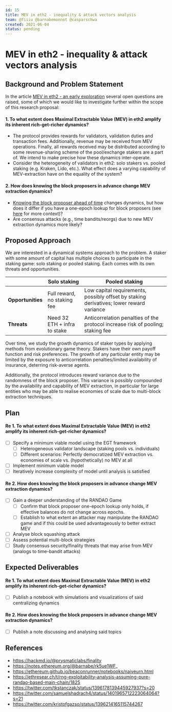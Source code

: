 ```yaml
---
id: 15
title: MEV in eth2 - inequality & attack vectors analysis
team: @fiiiu @barnabemonnot @casparschwa
created: 2021-06-04
status: pending
---
```


# MEV in eth2 - inequality & attack vectors analysis

## Background and Problem Statement

In the article [MEV in eth2 - an early exploration](https://hackmd.io/@flashbots/mev-in-eth2) several open questions are raised, some of which we would like to investigate further within the scope of this research proposal:

#### 1. To what extent does Maximal Extractable Value (MEV) in eth2 amplify its inherent rich-get-richer dynamics?

- The protocol provides rewards for validators, validation duties and transaction fees. Additionally, revenue may be received from MEV operations. Finally, all rewards received may be distributed according to some revenue-sharing scheme of the pool/exchange stakers are a part of. We intend to make precise how these dynamics inter-operate.
- Consider the heterogeneity of validators in eth2: solo stakers vs. pooled staking (e.g. Kraken, Lido, etc.). What effect does a varying capability of MEV-extraction have on the equality of the system?

#### 2. How does knowing the block proposers in advance change MEV extraction dynamics?

- [Knowing the block proposer ahead of time](https://benjaminion.xyz/eth2-annotated-spec/phase0/beacon-chain/#compute_proposer_index) changes dynamics, but how does it differ if you have a one-epoch lookup for block proposers (see [here](https://github.com/ethereum/eth2.0-specs/pull/772#issuecomment-475574357) for more context)?
- Are consensus attacks (e.g., time bandits/reorgs) due to new MEV extraction dynamics more likely?


## Proposed Approach

We are interested in a dynamical systems approach to the problem. A staker with some amount of capital has multiple choices to participate in the staking game: solo staking or pooled staking. Each comes with its own threats and opportunities.

| | Solo staking | Pooled staking |
|-|-|-|
| **Opportunities** | Full reward, no staking fee | Low capital requirements, possibly offset by staking derivatives; lower reward variance |
| **Threats** | Need 32 ETH + infra to stake | Anticorrelation penalties of the protocol increase risk of pooling; staking fee |

Over time, we study the growth dynamics of staker types by applying methods from evolutionary game theory. Stakers have their own payoff function and risk preferences. The growth of any particular entity may be limited by the exposure to anticorrelation penalties/limited availability of insurance, deterring risk-averse agents.

Additionally, the protocol introduces reward variance due to the randomness of the block proposer. This variance is possibly compounded by the availability and capability of MEV extraction, in particular for large entities who may be able to realise economies of scale due to multi-block extraction techniques.

## Plan

#### Re 1. To what extent does Maximal Extractable Value (MEV) in eth2 amplify its inherent rich-get-richer dynamics?

- [ ] Specify a minimum viable model using the EGT framework
    - [ ] Heterogeneous validator landscape (staking pools vs. individuals)
    - [ ] Different scenarios: Perfectly democratized MEV extraction vs. economies of scale vs. (hypothetically) no MEV at all
- [ ] Implement minimum viable model
- [ ] Iteratively increase complexity of model until analysis is satisfied

#### Re 2. How does knowing the block proposers in advance change MEV extraction dynamics?

- [ ] Gain a deeper understanding of the RANDAO Game
    - [ ] Confirm that block proposer one-epoch lookup only holds, if effective balances do not change across epochs.
    - [ ] Establish to what extent an attacker may manipulate the RANDAO game and if this could be used advantageously to better extract MEV
- [ ] Analyse block squashing attack
- [ ] Assess potential multi-block strategies
- [ ] Study consensus security/finality threats that may arise from MEV (analogs to time-bandit attacks)

## Expected Deliverables

#### Re 1. To what extent does Maximal Extractable Value (MEV) in eth2 amplify its inherent rich-get-richer dynamics?

- [ ] Publish a notebook with simulations and visualizations of said centralizing dynamics

#### Re 2. How does knowing the block proposers in advance change MEV extraction dynamics?

- [ ] Publish a note discussing and analysing said topics

## References

- https://hackmd.io/@prysmaticlabs/finality
- https://notes.ethereum.org/@barnabe/rk5ue1WF_
- https://ethereum.github.io/beaconrunner/notebooks/naiveurn.html
- https://ethresear.ch/t/rng-exploitability-analysis-assuming-pure-randao-based-main-chain/1825
- https://twitter.com/tkstanczak/status/1396178139445927937?s=20
- https://twitter.com/samuelshadrach4/status/1401965712223064064?s=21
- https://twitter.com/kristofgazso/status/1396214165115744267

